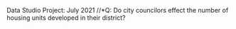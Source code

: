 Data Studio Project: July 2021
//*Q: Do city councilors effect the number of housing units developed in their district?
